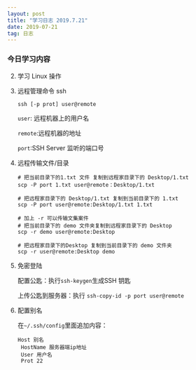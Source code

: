```yaml
---
layout: post
title: "学习日志 2019.7.21"
date: 2019-07-21
tag: 日志
---
```


### 今日学习内容

2. 学习 Linux 操作

3. 远程管理命令 ssh

   ```
   ssh [-p prot] user@remote
   ```

   `user`: 远程机器上的用户名

   `remote`:远程机器的地址

   `port`:SSH Server 监听的端口号
   
4. 远程传输文件/目录

   ```
   # 把当前目录下的1.txt 文件 复制到远程家目录下的 Desktop/1.txt
   scp -P port 1.txt user@remote：Desktop/1.txt
   
   # 把远程家目录下的 Desktop/1.txt 复制到当前目录下的 1.txt
   scp -P port user@remote:Desktop/1.txt 1.txt
   
   # 加上 -r 可以传输文集案件
   # 把当前目录下的 demo 文件夹复制到远程家目录下的 Desktop
   scp -r demo user@remote:Desktop
   
   # 把远程家目录下的Desktop 复制到当前目录下的 demo 文件夹
   scp -r user@remote:Desktop demo
   
   ```

4. 免密登陆

   配置公匙：执行`ssh-keygen`生成SSH 钥匙

   上传公匙到服务器：执行 `ssh-copy-id -p port user@remote`
   
6. 配置别名

   在`~/.ssh/config`里面追加内容：

   ```
   Host 别名
   	HostName 服务器端ip地址
   	User 用户名
   	Prot 22
   ```

   

